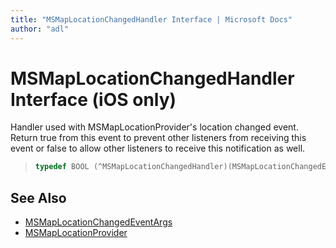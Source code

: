 ```yaml
---
title: "MSMapLocationChangedHandler Interface | Microsoft Docs"
author: "adl"
---
```


# MSMapLocationChangedHandler Interface (iOS only)

Handler used with MSMapLocationProvider's location changed event. Return true from this event to prevent other listeners from receiving this event or false to allow other listeners to receive this notification as well.

>```objectivec
> typedef BOOL (^MSMapLocationChangedHandler)(MSMapLocationChangedEventArgs* _Nonnull);
>```

## See Also

* [MSMapLocationChangedEventArgs](msmaplocationchangedeventargs-class.md)
* [MSMapLocationProvider](msmaplocationprovider-class.md)